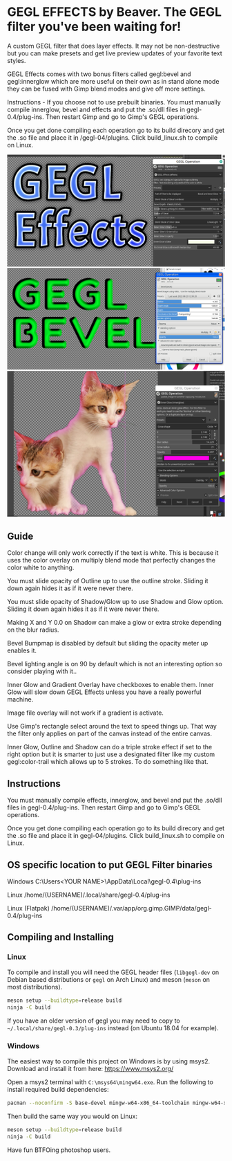 GEGL EFFECTS by Beaver. The GEGL filter you've been waiting for!
=========

A custom GEGL filter that does layer effects. It may not be non-destructive but 
you can make presets and get live preview updates of your favorite text styles. 

GEGL Effects comes with two bonus filters called gegl:bevel and gegl:innerglow 
which are more useful on their own as  in stand alone mode they can be fused with Gimp 
blend modes and give off more settings. 

Instructions - If you choose not to use prebuilt binaries.
You must manually compile innerglow, bevel and effects and put the .so/dll files in gegl-0.4/plug-ins. Then restart Gimp and go to Gimp's GEGL operations. 

Once you get done compiling each operation go to its build direcory and get the
.so file and place it in /gegl-04/plugins. Click build_linux.sh to compile on Linux.



![image preview](GE.png )
![image preview](bevel_preview.png )
![image preview](innerglow_preview.png )

## Guide 
Color change will only work correctly if the text is white. This is because it uses the color overlay on multiply blend mode that perfectly changes the color white to anything.

You must slide opacity of Outline up to use the outline stroke. Sliding it down again hides it as if it were never there.

You must slide opacity of Shadow/Glow up to use Shadow and Glow option. Sliding it down again hides it as if it were never there.

Making X and Y 0.0 on Shadow can make a glow or extra stroke depending on the blur radius.

Bevel Bumpmap is disabled by default but sliding the opacity meter up enables it.

Bevel lighting angle is on 90 by default which is not an interesting option so consider playing with it..

Inner Glow and Gradient Overlay have checkboxes to enable them. Inner Glow will slow down GEGL Effects unless you have a really powerful machine.

Image file overlay will not work if a gradient is activate.

Use Gimp's rectangle select around the text to speed things up. That way the filter only applies on part of the canvas instead of the entire canvas.

Inner Glow, Outline and Shadow can do a triple stroke effect if set to the right option but it is smarter to just use a designated filter like my custom gegl:color-trail which allows up to 5 strokes. To do something like that. 

## Instructions 
You must manually compile effects, innerglow, and bevel and put the .so/dll files in gegl-0.4/plug-ins. Then restart Gimp and go to Gimp's GEGL operations.

Once you get done compiling each operation go to its build direcory and get the
.so file and place it in gegl-04/plugins. Click build_linux.sh to compile on Linux.


## OS specific location to put GEGL Filter binaries 

Windows
 C:\\Users\<YOUR NAME>\AppData\Local\gegl-0.4\plug-ins
 
 Linux 
 /home/(USERNAME)/.local/share/gegl-0.4/plug-ins
 
 Linux (Flatpak)
 /home/(USERNAME)/.var/app/org.gimp.GIMP/data/gegl-0.4/plug-ins


## Compiling and Installing

### Linux

To compile and install you will need the GEGL header files (`libgegl-dev` on
Debian based distributions or `gegl` on Arch Linux) and meson (`meson` on
most distributions).

```bash
meson setup --buildtype=release build
ninja -C build

```

If you have an older version of gegl you may need to copy to `~/.local/share/gegl-0.3/plug-ins`
instead (on Ubuntu 18.04 for example).



### Windows

The easiest way to compile this project on Windows is by using msys2.  Download
and install it from here: https://www.msys2.org/

Open a msys2 terminal with `C:\msys64\mingw64.exe`.  Run the following to
install required build dependencies:

```bash
pacman --noconfirm -S base-devel mingw-w64-x86_64-toolchain mingw-w64-x86_64-meson mingw-w64-x86_64-gegl
```

Then build the same way you would on Linux:

```bash
meson setup --buildtype=release build
ninja -C build
```

Have fun BTFOing photoshop users.




